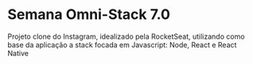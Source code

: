 # Semana Omni-Stack 7.0

Projeto clone do Instagram, idealizado pela RocketSeat, utilizando como base da aplicação a stack focada em Javascript: Node, React e React Native 
